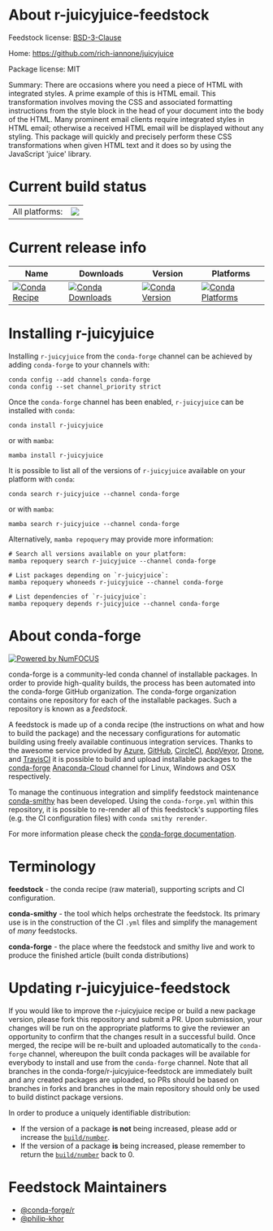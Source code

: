 About r-juicyjuice-feedstock
============================

Feedstock license: [BSD-3-Clause](https://github.com/conda-forge/r-juicyjuice-feedstock/blob/main/LICENSE.txt)

Home: https://github.com/rich-iannone/juicyjuice

Package license: MIT

Summary: There are occasions where you need a piece of HTML with integrated styles. A prime example of this is HTML email. This transformation involves moving the CSS and associated formatting instructions from the style block in the head of your document into the body of the HTML. Many prominent email clients require integrated styles in HTML email; otherwise a received HTML email will be displayed without any styling. This package will quickly and precisely perform these CSS transformations when given HTML text and it does so by using the JavaScript 'juice' library.

Current build status
====================


<table><tr><td>All platforms:</td>
    <td>
      <a href="https://dev.azure.com/conda-forge/feedstock-builds/_build/latest?definitionId=18016&branchName=main">
        <img src="https://dev.azure.com/conda-forge/feedstock-builds/_apis/build/status/r-juicyjuice-feedstock?branchName=main">
      </a>
    </td>
  </tr>
</table>

Current release info
====================

| Name | Downloads | Version | Platforms |
| --- | --- | --- | --- |
| [![Conda Recipe](https://img.shields.io/badge/recipe-r--juicyjuice-green.svg)](https://anaconda.org/conda-forge/r-juicyjuice) | [![Conda Downloads](https://img.shields.io/conda/dn/conda-forge/r-juicyjuice.svg)](https://anaconda.org/conda-forge/r-juicyjuice) | [![Conda Version](https://img.shields.io/conda/vn/conda-forge/r-juicyjuice.svg)](https://anaconda.org/conda-forge/r-juicyjuice) | [![Conda Platforms](https://img.shields.io/conda/pn/conda-forge/r-juicyjuice.svg)](https://anaconda.org/conda-forge/r-juicyjuice) |

Installing r-juicyjuice
=======================

Installing `r-juicyjuice` from the `conda-forge` channel can be achieved by adding `conda-forge` to your channels with:

```
conda config --add channels conda-forge
conda config --set channel_priority strict
```

Once the `conda-forge` channel has been enabled, `r-juicyjuice` can be installed with `conda`:

```
conda install r-juicyjuice
```

or with `mamba`:

```
mamba install r-juicyjuice
```

It is possible to list all of the versions of `r-juicyjuice` available on your platform with `conda`:

```
conda search r-juicyjuice --channel conda-forge
```

or with `mamba`:

```
mamba search r-juicyjuice --channel conda-forge
```

Alternatively, `mamba repoquery` may provide more information:

```
# Search all versions available on your platform:
mamba repoquery search r-juicyjuice --channel conda-forge

# List packages depending on `r-juicyjuice`:
mamba repoquery whoneeds r-juicyjuice --channel conda-forge

# List dependencies of `r-juicyjuice`:
mamba repoquery depends r-juicyjuice --channel conda-forge
```


About conda-forge
=================

[![Powered by
NumFOCUS](https://img.shields.io/badge/powered%20by-NumFOCUS-orange.svg?style=flat&colorA=E1523D&colorB=007D8A)](https://numfocus.org)

conda-forge is a community-led conda channel of installable packages.
In order to provide high-quality builds, the process has been automated into the
conda-forge GitHub organization. The conda-forge organization contains one repository
for each of the installable packages. Such a repository is known as a *feedstock*.

A feedstock is made up of a conda recipe (the instructions on what and how to build
the package) and the necessary configurations for automatic building using freely
available continuous integration services. Thanks to the awesome service provided by
[Azure](https://azure.microsoft.com/en-us/services/devops/), [GitHub](https://github.com/),
[CircleCI](https://circleci.com/), [AppVeyor](https://www.appveyor.com/),
[Drone](https://cloud.drone.io/welcome), and [TravisCI](https://travis-ci.com/)
it is possible to build and upload installable packages to the
[conda-forge](https://anaconda.org/conda-forge) [Anaconda-Cloud](https://anaconda.org/)
channel for Linux, Windows and OSX respectively.

To manage the continuous integration and simplify feedstock maintenance
[conda-smithy](https://github.com/conda-forge/conda-smithy) has been developed.
Using the ``conda-forge.yml`` within this repository, it is possible to re-render all of
this feedstock's supporting files (e.g. the CI configuration files) with ``conda smithy rerender``.

For more information please check the [conda-forge documentation](https://conda-forge.org/docs/).

Terminology
===========

**feedstock** - the conda recipe (raw material), supporting scripts and CI configuration.

**conda-smithy** - the tool which helps orchestrate the feedstock.
                   Its primary use is in the construction of the CI ``.yml`` files
                   and simplify the management of *many* feedstocks.

**conda-forge** - the place where the feedstock and smithy live and work to
                  produce the finished article (built conda distributions)


Updating r-juicyjuice-feedstock
===============================

If you would like to improve the r-juicyjuice recipe or build a new
package version, please fork this repository and submit a PR. Upon submission,
your changes will be run on the appropriate platforms to give the reviewer an
opportunity to confirm that the changes result in a successful build. Once
merged, the recipe will be re-built and uploaded automatically to the
`conda-forge` channel, whereupon the built conda packages will be available for
everybody to install and use from the `conda-forge` channel.
Note that all branches in the conda-forge/r-juicyjuice-feedstock are
immediately built and any created packages are uploaded, so PRs should be based
on branches in forks and branches in the main repository should only be used to
build distinct package versions.

In order to produce a uniquely identifiable distribution:
 * If the version of a package **is not** being increased, please add or increase
   the [``build/number``](https://docs.conda.io/projects/conda-build/en/latest/resources/define-metadata.html#build-number-and-string).
 * If the version of a package **is** being increased, please remember to return
   the [``build/number``](https://docs.conda.io/projects/conda-build/en/latest/resources/define-metadata.html#build-number-and-string)
   back to 0.

Feedstock Maintainers
=====================

* [@conda-forge/r](https://github.com/conda-forge/r/)
* [@philip-khor](https://github.com/philip-khor/)

